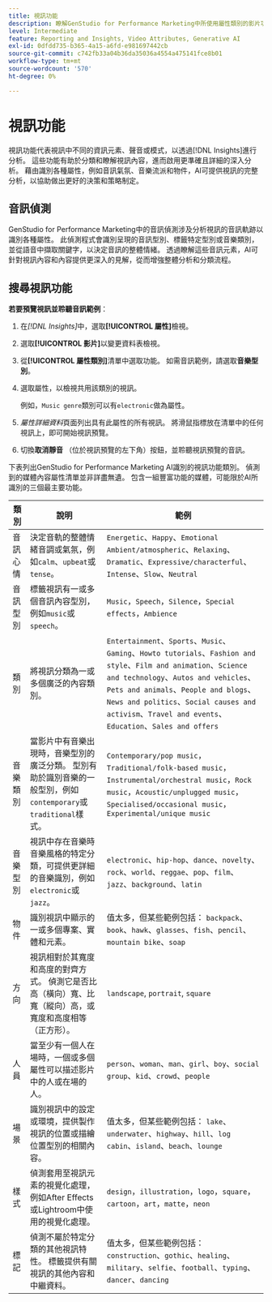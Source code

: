 ```yaml
---
title: 視訊功能
description: 瞭解GenStudio for Performance Marketing中所使用屬性類別的影片功能。
level: Intermediate
feature: Reporting and Insights, Video Attributes, Generative AI
exl-id: 0dfdd735-b365-4a15-a6fd-e981697442cb
source-git-commit: c742fb33a04b36da35036a4554a475141fce8b01
workflow-type: tm+mt
source-wordcount: '570'
ht-degree: 0%

---
```


# 視訊功能

視訊功能代表視訊中不同的資訊元素、聲音或模式，以透過[!DNL Insights]進行分析。 這些功能有助於分類和瞭解視訊內容，進而啟用更準確且詳細的深入分析。 藉由識別各種屬性，例如音訊氣氛、音樂流派和物件，AI可提供視訊的完整分析，以協助做出更好的決策和策略制定。

## 音訊偵測

GenStudio for Performance Marketing中的音訊偵測涉及分析視訊的音訊軌跡以識別各種屬性。 此偵測程式會識別呈現的音訊型別、標籤特定型別或音樂類別，並從語音中擷取關鍵字，以決定音訊的整體情緒。 透過瞭解這些音訊元素，AI可針對視訊內容和內容提供更深入的見解，從而增強整體分析和分類流程。

## 搜尋視訊功能

**若要預覽視訊並聆聽音訊範例**：

1. 在&#x200B;_[!DNL Insights]_&#x200B;中，選取&#x200B;**[!UICONTROL 屬性]**&#x200B;檢視。

1. 選取&#x200B;**[!UICONTROL 影片]**&#x200B;以變更資料表檢視。

1. 從&#x200B;**[!UICONTROL 屬性類別]**&#x200B;清單中選取功能。 如需音訊範例，請選取&#x200B;**音樂型別**。

1. 選取屬性，以檢視共用該類別的視訊。

   例如，`Music genre`類別可以有`electronic`做為屬性。

1. _屬性詳細資料_&#x200B;頁面列出具有此屬性的所有視訊。 將滑鼠指標放在清單中的任何視訊上，即可開始視訊預覽。

1. 切換&#x200B;**取消靜音** （位於視訊預覽的左下角）按鈕，並聆聽視訊預覽的音訊。

下表列出GenStudio for Performance Marketing AI識別的視訊功能類別。 偵測到的媒體內容屬性清單並非詳盡無遺。 包含一組豐富功能的媒體，可能限於AI所識別的三個最主要功能。

<!-- For the writer: turn off word wrap to work with these tables. Option + Z -->

| 類別 | 說明 | 範例 |
| ------------------- | ------------------------------------------------------------------------------------------------------------ | --------------------------------------------------------------------------------------- |
| 音訊心情 | 決定音軌的整體情緒音調或氣氛，例如`calm`、`upbeat`或`tense`。 | `Energetic`、`Happy`、`Emotional Ambient/atmospheric`、`Relaxing`、`Dramatic`、`Expressive/characterful`、`Intense`、`Slow`、`Neutral` |
| 音訊型別 | 標籤視訊有一或多個音訊內容型別，例如`music`或`speech`。 | `Music`，`Speech`，`Silence`，`Special effects`，`Ambience` |
| 類別 | 將視訊分類為一或多個廣泛的內容類別。 | `Entertainment`、`Sports`、`Music`、`Gaming`、`Howto tutorials`、`Fashion and style`、`Film and animation`、`Science and technology`、`Autos and vehicles`、`Pets and animals`、`People and blogs`、`News and politics`、`Social causes and activism`、`Travel and events`、`Education`、`Sales and offers` |
| 音樂類別 | 當影片中有音樂出現時，音樂型別的廣泛分類。 型別有助於識別音樂的一般型別，例如`contemporary`或`traditional`樣式。 | `Contemporary/pop music`，`Traditional/folk-based music`，`Instrumental/orchestral music`，`Rock music`，`Acoustic/unplugged music`，`Specialised/occasional music`，`Experimental/unique music` |
| 音樂型別 | 視訊中存在音樂時音樂風格的特定分類，可提供更詳細的音樂識別，例如`electronic`或`jazz`。 | `electronic`、`hip-hop`、`dance`、`novelty`、`rock`、`world`、`reggae`、`pop`、`film`、`jazz`、`background`、`latin` |
| 物件 | 識別視訊中顯示的一或多個專案、實體和元素。 | 值太多，但某些範例包括： `backpack`、`book`、`hawk`、`glasses`、`fish`、`pencil`、`mountain bike`、`soap` |
| 方向 | 視訊相對於其寬度和高度的對齊方式。 偵測它是否比高（橫向）寬、比寬（縱向）高，或寬度和高度相等（正方形）。 | `landscape`, `portrait`, `square` |
| 人員 | 當至少有一個人在場時，一個或多個屬性可以描述影片中的人或在場的人。 | `person`、`woman`、`man`、`girl`、`boy`、`social group`、`kid`、`crowd`、`people` |
| 場景 | 識別視訊中的設定或環境，提供製作視訊的位置或描繪位置型別的相關內容。 | 值太多，但某些範例包括： `lake`、`underwater`、`highway`、`hill`、`log cabin`、`island`、`beach`、`lounge` |
| 樣式 | 偵測套用至視訊元素的視覺化處理，例如After Effects或Lightroom中使用的視覺化處理。 | `design`，`illustration`，`logo`，`square`，`cartoon`，`art`，`matte`，`neon` |
| 標記 | 偵測不屬於特定分類的其他視訊特性。 標籤提供有關視訊的其他內容和中繼資料。 | 值太多，但某些範例包括： `construction`、`gothic`、`healing`、`military`、`selfie`、`football`、`typing`、`dancer`、`dancing` |
